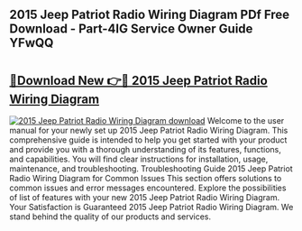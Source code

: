 ## 2015 Jeep Patriot Radio Wiring Diagram PDf Free Download - Part-4IG Service Owner Guide YFwQQ

# <h2><a href="http://dfjl27.blite.top/?on=2015+Jeep+Patriot+Radio+Wiring+Diagram">🔗Download New 👉🔴 2015 Jeep Patriot Radio Wiring Diagram</a></h2>

[![2015 Jeep Patriot Radio Wiring Diagram download](https://i.imgur.com/lujVjoI.png)](http://dfjl27.blite.top/?on=2015+Jeep+Patriot+Radio+Wiring+Diagram)
Welcome to the user manual for your newly set up 2015 Jeep Patriot Radio Wiring Diagram. This comprehensive guide is intended to help you get started with your product and provide you with a thorough understanding of its features, functions, and capabilities. You will find clear instructions for installation, usage, maintenance, and troubleshooting. Troubleshooting Guide 2015 Jeep Patriot Radio Wiring Diagram for Common Issues This section offers solutions to common issues and error messages encountered. Explore the possibilities of list of features with your new 2015 Jeep Patriot Radio Wiring Diagram. Your Satisfaction is Guaranteed 2015 Jeep Patriot Radio Wiring Diagram. We stand behind the quality of our products and services.
